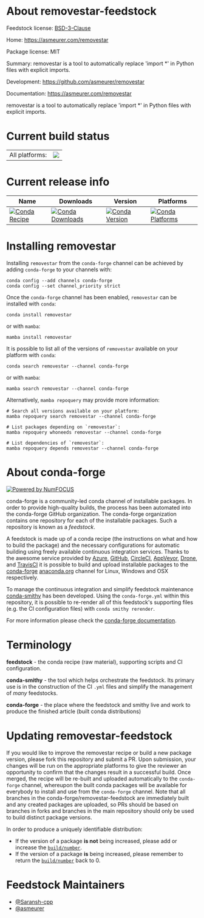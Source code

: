 About removestar-feedstock
==========================

Feedstock license: [BSD-3-Clause](https://github.com/conda-forge/removestar-feedstock/blob/main/LICENSE.txt)

Home: https://asmeurer.com/removestar

Package license: MIT

Summary: removestar is a tool to automatically replace 'import *' in Python files with explicit imports.

Development: https://github.com/asmeurer/removestar

Documentation: https://asmeurer.com/removestar

removestar is a tool to automatically replace 'import *' in Python files with explicit imports.

Current build status
====================


<table><tr><td>All platforms:</td>
    <td>
      <a href="https://dev.azure.com/conda-forge/feedstock-builds/_build/latest?definitionId=7365&branchName=main">
        <img src="https://dev.azure.com/conda-forge/feedstock-builds/_apis/build/status/removestar-feedstock?branchName=main">
      </a>
    </td>
  </tr>
</table>

Current release info
====================

| Name | Downloads | Version | Platforms |
| --- | --- | --- | --- |
| [![Conda Recipe](https://img.shields.io/badge/recipe-removestar-green.svg)](https://anaconda.org/conda-forge/removestar) | [![Conda Downloads](https://img.shields.io/conda/dn/conda-forge/removestar.svg)](https://anaconda.org/conda-forge/removestar) | [![Conda Version](https://img.shields.io/conda/vn/conda-forge/removestar.svg)](https://anaconda.org/conda-forge/removestar) | [![Conda Platforms](https://img.shields.io/conda/pn/conda-forge/removestar.svg)](https://anaconda.org/conda-forge/removestar) |

Installing removestar
=====================

Installing `removestar` from the `conda-forge` channel can be achieved by adding `conda-forge` to your channels with:

```
conda config --add channels conda-forge
conda config --set channel_priority strict
```

Once the `conda-forge` channel has been enabled, `removestar` can be installed with `conda`:

```
conda install removestar
```

or with `mamba`:

```
mamba install removestar
```

It is possible to list all of the versions of `removestar` available on your platform with `conda`:

```
conda search removestar --channel conda-forge
```

or with `mamba`:

```
mamba search removestar --channel conda-forge
```

Alternatively, `mamba repoquery` may provide more information:

```
# Search all versions available on your platform:
mamba repoquery search removestar --channel conda-forge

# List packages depending on `removestar`:
mamba repoquery whoneeds removestar --channel conda-forge

# List dependencies of `removestar`:
mamba repoquery depends removestar --channel conda-forge
```


About conda-forge
=================

[![Powered by
NumFOCUS](https://img.shields.io/badge/powered%20by-NumFOCUS-orange.svg?style=flat&colorA=E1523D&colorB=007D8A)](https://numfocus.org)

conda-forge is a community-led conda channel of installable packages.
In order to provide high-quality builds, the process has been automated into the
conda-forge GitHub organization. The conda-forge organization contains one repository
for each of the installable packages. Such a repository is known as a *feedstock*.

A feedstock is made up of a conda recipe (the instructions on what and how to build
the package) and the necessary configurations for automatic building using freely
available continuous integration services. Thanks to the awesome service provided by
[Azure](https://azure.microsoft.com/en-us/services/devops/), [GitHub](https://github.com/),
[CircleCI](https://circleci.com/), [AppVeyor](https://www.appveyor.com/),
[Drone](https://cloud.drone.io/welcome), and [TravisCI](https://travis-ci.com/)
it is possible to build and upload installable packages to the
[conda-forge](https://anaconda.org/conda-forge) [anaconda.org](https://anaconda.org/)
channel for Linux, Windows and OSX respectively.

To manage the continuous integration and simplify feedstock maintenance
[conda-smithy](https://github.com/conda-forge/conda-smithy) has been developed.
Using the ``conda-forge.yml`` within this repository, it is possible to re-render all of
this feedstock's supporting files (e.g. the CI configuration files) with ``conda smithy rerender``.

For more information please check the [conda-forge documentation](https://conda-forge.org/docs/).

Terminology
===========

**feedstock** - the conda recipe (raw material), supporting scripts and CI configuration.

**conda-smithy** - the tool which helps orchestrate the feedstock.
                   Its primary use is in the construction of the CI ``.yml`` files
                   and simplify the management of *many* feedstocks.

**conda-forge** - the place where the feedstock and smithy live and work to
                  produce the finished article (built conda distributions)


Updating removestar-feedstock
=============================

If you would like to improve the removestar recipe or build a new
package version, please fork this repository and submit a PR. Upon submission,
your changes will be run on the appropriate platforms to give the reviewer an
opportunity to confirm that the changes result in a successful build. Once
merged, the recipe will be re-built and uploaded automatically to the
`conda-forge` channel, whereupon the built conda packages will be available for
everybody to install and use from the `conda-forge` channel.
Note that all branches in the conda-forge/removestar-feedstock are
immediately built and any created packages are uploaded, so PRs should be based
on branches in forks and branches in the main repository should only be used to
build distinct package versions.

In order to produce a uniquely identifiable distribution:
 * If the version of a package **is not** being increased, please add or increase
   the [``build/number``](https://docs.conda.io/projects/conda-build/en/latest/resources/define-metadata.html#build-number-and-string).
 * If the version of a package **is** being increased, please remember to return
   the [``build/number``](https://docs.conda.io/projects/conda-build/en/latest/resources/define-metadata.html#build-number-and-string)
   back to 0.

Feedstock Maintainers
=====================

* [@Saransh-cpp](https://github.com/Saransh-cpp/)
* [@asmeurer](https://github.com/asmeurer/)

